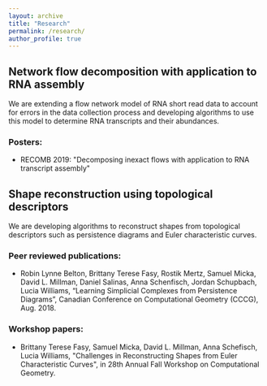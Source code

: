 ```yaml
---
layout: archive
title: "Research"
permalink: /research/
author_profile: true
---
```

## Network flow decomposition with application to RNA assembly
We are extending a flow network model of RNA short read data to account for errors in the data collection process
and developing algorithms to use this model to determine RNA transcripts and their abundances.
### Posters:
* RECOMB 2019: "Decomposing inexact flows with application to RNA transcript assembly"

## Shape reconstruction using topological descriptors
We are developing algorithms to reconstruct shapes from topological descriptors such as persistence diagrams
and Euler characteristic curves.

### Peer reviewed publications:
* Robin Lynne Belton, Brittany Terese Fasy, Rostik Mertz, Samuel Micka, David L. Millman, Daniel Salinas, Anna Schenfisch, Jordan Schupbach, Lucia Williams, “Learning Simplicial Complexes from Persistence Diagrams”, Canadian Conference on Computational Geometry (CCCG), Aug. 2018.
### Workshop papers:
* Brittany Terese Fasy, Samuel Micka, David L. Millman, Anna Schefisch, Lucia Williams, "Challenges in Reconstructing Shapes from Euler Characteristic Curves", in 28th Annual Fall Workshop on Computational Geometry.
